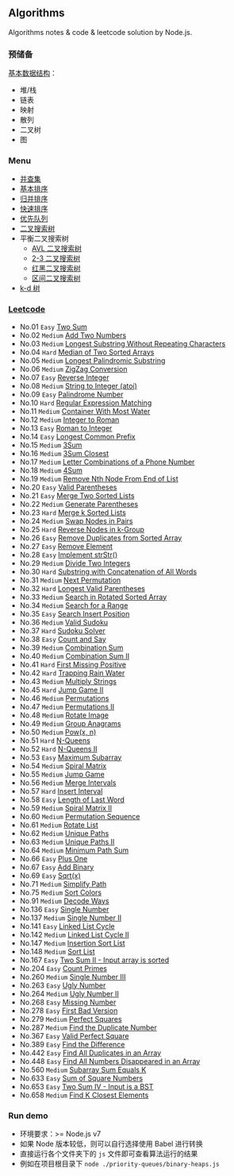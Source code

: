 ## Algorithms

Algorithms notes & code & leetcode solution by Node.js.

### 预储备

[基本数据结构](./data-structure.md)：

- 堆/栈
- 链表
- 映射
- 散列
- 二叉树
- 图

### Menu

- [并查集](./union-find)
- [基本排序](./elementary-sorts)
- [归并排序](./mergesort)
- [快速排序](./quicksort)
- [优先队列](./priority-queues)
- [二叉搜索树](./binary-search-trees)
- 平衡二叉搜索树
  - [AVL 二叉搜索树](./balanced-search-trees)
  - [2-3 二叉搜索树](./2-3-search-trees)
  - [红黑二叉搜索树](./red-black-bsts)
  - [区间二叉搜索树](./interval-search-trees)
- [k-d 树](./k-d-trees)

### [Leetcode](./leetcode)

- No.01 `Easy` [Two Sum](./leetcode/No01.two-sum.js)
- No.02 `Medium` [Add Two Numbers](./leetcode/No02.add-two-numbers.js)
- No.03 `Medium` [Longest Substring Without Repeating Characters](./leetcode/No03.longest-substring-without-repeating-characters.js)
- No.04 `Hard` [Median of Two Sorted Arrays](./leetcode/No04.median-of-two-sorted-arrays.js)
- No.05 `Medium` [Longest Palindromic Substring](./leetcode/No05.longest-palindromic-substring.js)
- No.06 `Medium` [ZigZag Conversion](./leetcode/No06.zigzag-conversion.js)
- No.07 `Easy` [Reverse Integer](./leetcode/No07.reverse-integer.js)
- No.08 `Medium` [String to Integer (atoi)](./leetcode/No08.string-to-integer.js)
- No.09 `Easy` [Palindrome Number](./leetcode/No09.palindrome-number.js)
- No.10 `Hard` [Regular Expression Matching](./leetcode/No10.regular-expression-matching.js)
- No.11 `Medium` [Container With Most Water](./leetcode/No11.container-with-most-water.js)
- No.12 `Medium` [Integer to Roman](./leetcode/No12.integer-to-roman.js)
- No.13 `Easy` [Roman to Integer](./leetcode/No13.roman-to-integer.js)
- No.14 `Easy` [Longest Common Prefix](./leetcode/No14.longest-common-prefix.js)
- No.15 `Medium` [3Sum](./leetcode/No15.3sum.js)
- No.16 `Medium` [3Sum Closest](./leetcode/No16.3sum-closest.js)
- No.17 `Medium` [Letter Combinations of a Phone Number](./leetcode/No17.letter-combinations-of-a-phone-number.js)
- No.18 `Medium` [4Sum](./leetcode/No18.4sum.js)
- No.19 `Medium` [Remove Nth Node From End of List](./leetcode/No19.remove-nth-node-from-end-of-list.js)
- No.20 `Easy` [Valid Parentheses](./leetcode/No20.valid-parentheses.js)
- No.21 `Easy` [Merge Two Sorted Lists](./leetcode/No21.merge-two-sorted-lists.js)
- No.22 `Medium` [Generate Parentheses](./leetcode/No22.generate-parentheses.js)
- No.23 `Hard` [Merge k Sorted Lists](./leetcode/No23.merge-k-sorted-lists.js)
- No.24 `Medium` [Swap Nodes in Pairs](./leetcode/No24.swap-nodes-in-pairs.js)
- No.25 `Hard` [Reverse Nodes in k-Group](./leetcode/No25.reverse-nodes-in-k-group.js)
- No.26 `Easy` [Remove Duplicates from Sorted Array](./leetcode/No26.remove-duplicates-from-sorted-array.js)
- No.27 `Easy` [Remove Element](./leetcode/No27.remove-element.js)
- No.28 `Easy` [Implement strStr()](./leetcode/No28.implement-strStr.js)
- No.29 `Medium` [Divide Two Integers](./leetcode/No29.divide-two-integers.js)
- No.30 `Hard` [Substring with Concatenation of All Words](./leetcode/No30.substring-with-concatenation-of-all-words.js)
- No.31 `Medium` [Next Permutation](./leetcode/No31.next-permutation.js)
- No.32 `Hard` [Longest Valid Parentheses](./leetcode/No32.longest-valid-parentheses.js)
- No.33 `Medium` [Search in Rotated Sorted Array](./leetcode/No33.search-in-rotated-sorted-array.js)
- No.34 `Medium` [Search for a Range](./leetcode/No34.search-for-a-range.js)
- No.35 `Easy` [Search Insert Position](./leetcode/No35.search-insert-position.js)
- No.36 `Medium` [Valid Sudoku](./leetcode/No36.valid-sudoku.js)
- No.37 `Hard` [Sudoku Solver](./leetcode/No37.sudoku-solver.js)
- No.38 `Easy` [Count and Say](./leetcode/No38.count-and-say.js)
- No.39 `Medium` [Combination Sum](./leetcode/No39.combination-sum.js)
- No.40 `Medium` [Combination Sum II](./leetcode/No40.combination-sum-II.js)
- No.41 `Hard` [First Missing Positive](./leetcode/No41.first-missing-positive.js)
- No.42 `Hard` [Trapping Rain Water](./leetcode/No42.trapping-rain-water.js)
- No.43 `Medium` [Multiply Strings](./leetcode/No43.multiply-strings.js)
- No.45 `Hard` [Jump Game II](./leetcode/No45.jump-game-II.js)
- No.46 `Medium` [Permutations](./leetcode/No46.permutations.js)
- No.47 `Medium` [Permutations II](./leetcode/No47.permutations-II.js)
- No.48 `Medium` [Rotate Image](./leetcode/No48.rotate-image.js)
- No.49 `Medium` [Group Anagrams](./leetcode/No49.group-anagrams.js)
- No.50 `Medium` [Pow(x, n)](./leetcode/No50.pow-x-n.js)
- No.51 `Hard` [N-Queens](./leetcode/No51.n-queens.js)
- No.52 `Hard` [N-Queens II](./leetcode/No52.n-queens-II.js)
- No.53 `Easy` [Maximum Subarray](./leetcode/No53.maximum-subarray.js)
- No.54 `Medium` [Spiral Matrix](./leetcode/No54.spiral-matrix.js)
- No.55 `Medium` [Jump Game](./leetcode/No55.jump-game.js)
- No.56 `Medium` [Merge Intervals](./leetcode/No56.merge-intervals.js)
- No.57 `Hard` [Insert Interval](./leetcode/No57.insert-interval.js)
- No.58 `Easy` [Length of Last Word](./leetcode/No58.length-of-last-word.js)
- No.59 `Medium` [Spiral Matrix II](./leetcode/No59.spiral-matrix-II.js)
- No.60 `Medium` [Permutation Sequence](./leetcode/No60.permutation-sequence.js)
- No.61 `Medium` [Rotate List](./leetcode/No61.rotate-list.js)
- No.62 `Medium` [Unique Paths](./leetcode/No62.unique-paths.js)
- No.63 `Medium` [Unique Paths II](./leetcode/No63.unique-paths-II.js)
- No.64 `Medium` [Minimum Path Sum](./leetcode/No64.minimum-path-sum.js)
- No.66 `Easy` [Plus One](./leetcode/No66.plus-one.js)
- No.67 `Easy` [Add Binary](./leetcode/No67.add-binary.js)
- No.69 `Easy` [Sqrt(x)](./leetcode/No69.sqrt(x).js)
- No.71 `Medium` [Simplify Path](./leetcode/No71.simplify-path.js)
- No.75 `Medium` [Sort Colors](./leetcode/No75.sort-colors.js)
- No.91 `Medium` [Decode Ways](./leetcode/No91.decode-ways.js)
- No.136 `Easy` [Single Number](./leetcode/No136.single-number.js)
- No.137 `Medium` [Single Number II](./leetcode/No137.single-number-II.js)
- No.141 `Easy` [Linked List Cycle](./leetcode/No141.linked-list-cycle.js)
- No.142 `Medium` [Linked List Cycle II](./leetcode/No142.linked-list-cycle-II.js)
- No.147 `Medium` [Insertion Sort List](./leetcode/No147.insertion-sort-list.js)
- No.148 `Medium` [Sort List](./leetcode/No148.sort-list.js)
- No.167 `Easy` [Two Sum II - Input array is sorted](./leetcode/No167.two-sum-II-input-array-is-sorted.js)
- No.204 `Easy` [Count Primes](./leetcode/No204.count-primes.js)
- No.260 `Medium` [Single Number III](./leetcode/No260.single-number-III.js)
- No.263 `Easy` [Ugly Number](./leetcode/No263.ugly-number.js)
- No.264 `Medium` [Ugly Number II](./leetcode/No264.ugly-number-II.js)
- No.268 `Easy` [Missing Number](./leetcode/No268.missing-number.js)
- No.278 `Easy` [First Bad Version](./leetcode/No278.first-bad-version.js)
- No.279 `Medium` [Perfect Squares](./leetcode/No279.perfect-squares.js)
- No.287 `Medium` [Find the Duplicate Number](./leetcode/No287.find-the-duplicate-number.js)
- No.367 `Easy` [Valid Perfect Square](./leetcode/No367.valid-perfect-square.js)
- No.389 `Easy` [Find the Difference](./leetcode/No389.find-the-difference.js)
- No.442 `Easy` [Find All Duplicates in an Array](./leetcode/No442.find-all-duplicates-in-an-array.js)
- No.448 `Easy` [Find All Numbers Disappeared in an Array](./leetcode/No448.find-all-numbers-disappeared-in-an-array.js)
- No.560 `Medium` [Subarray Sum Equals K](./leetcode/No560.subarray-sum-equals-k.js)
- No.633 `Easy` [Sum of Square Numbers](./leetcode/No633.sum-of-square-numbers.js)
- No.653 `Easy` [Two Sum IV - Input is a BST](./leetcode/No653.two-sum-IV-input-is-a-BST.js)
- No.658 `Medium` [Find K Closest Elements](./leetcode/No658.find-k-closest-elements.js)

### Run demo

- 环境要求：>= Node.js v7
- 如果 Node 版本较低，则可以自行选择使用 Babel 进行转换
- 直接运行各个文件夹下的 `js` 文件即可查看算法运行的结果
- 例如在项目根目录下 `node ./priority-queues/binary-heaps.js`
